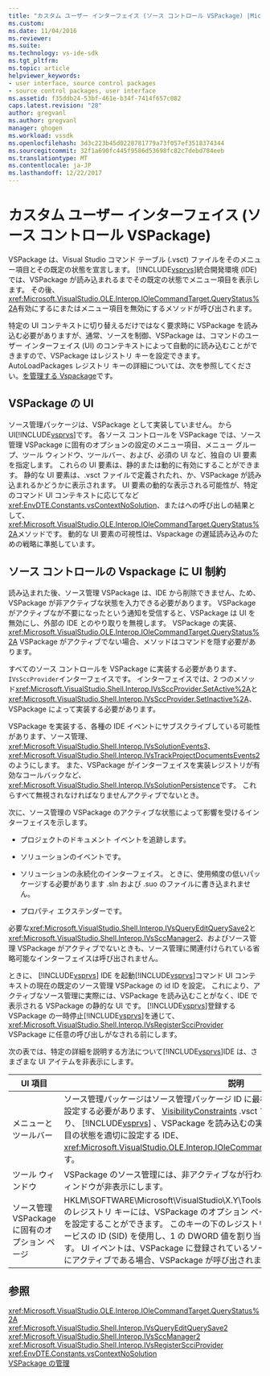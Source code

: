 ```yaml
---
title: "カスタム ユーザー インターフェイス (ソース コントロール VSPackage) |Microsoft ドキュメント"
ms.custom: 
ms.date: 11/04/2016
ms.reviewer: 
ms.suite: 
ms.technology: vs-ide-sdk
ms.tgt_pltfrm: 
ms.topic: article
helpviewer_keywords:
- user interface, source control packages
- source control packages, user interface
ms.assetid: f35ddb24-53bf-461e-b34f-7414f657c082
caps.latest.revision: "28"
author: gregvanl
ms.author: gregvanl
manager: ghogen
ms.workload: vssdk
ms.openlocfilehash: 3d3c223b45d0228781779a73f057ef3518374344
ms.sourcegitcommit: 32f1a690fc445f9586d53698fc82c7debd784eeb
ms.translationtype: MT
ms.contentlocale: ja-JP
ms.lasthandoff: 12/22/2017
---
```

# <a name="custom-user-interface-source-control-vspackage"></a>カスタム ユーザー インターフェイス (ソース コントロール VSPackage)
VSPackage は、Visual Studio コマンド テーブル (.vsct) ファイルをそのメニュー項目とその既定の状態を宣言します。 [!INCLUDE[vsprvs](../../code-quality/includes/vsprvs_md.md)]統合開発環境 (IDE) では、VSPackage が読み込まれるまでその既定の状態でメニュー項目を表示します。 その後、<xref:Microsoft.VisualStudio.OLE.Interop.IOleCommandTarget.QueryStatus%2A>有効にするにまたはメニュー項目を無効にするメソッドが呼び出されます。  
  
 特定の UI コンテキストに切り替えるだけではなく要求時に VSPackage を読み込む必要がありますが、通常、ソースを制御、VSPackage は、コマンドのユーザー インターフェイス (UI) のコンテキストによって自動的に読み込むことができますので、VSPackage はレジストリ キーを設定できます。 AutoLoadPackages レジストリ キーの詳細については、次を参照してください。[を管理する Vspackage](../../extensibility/managing-vspackages.md)です。  
  
## <a name="vspackage-ui"></a>VSPackage の UI  
 ソース管理パッケージは、VSPackage として実装していません。 から UI[!INCLUDE[vsprvs](../../code-quality/includes/vsprvs_md.md)]です。 各ソース コントロールを VSPackage では、ソース管理 VSPackage に固有のオプションの設定のメニュー項目、メニュー グループ、ツール ウィンドウ、ツールバー、および、必須の UI など、独自の UI 要素を指定します。 これらの UI 要素は、静的または動的に有効にすることができます。 静的な UI 要素は、.vsct ファイルで定義されたれ、か、VSPackage が読み込まれるかどうかに表示されます。 UI 要素の動的な表示される可能性が、特定のコマンド UI コンテキストに応じてなど<xref:EnvDTE.Constants.vsContextNoSolution>、またはへの呼び出しの結果として、<xref:Microsoft.VisualStudio.OLE.Interop.IOleCommandTarget.QueryStatus%2A>メソッドです。 動的な UI 要素の可視性は、Vspackage の遅延読み込みのための戦略に準拠しています。  
  
## <a name="ui-constraints-on-source-control-vspackages"></a>ソース コントロールの Vspackage に UI 制約  
 読み込まれた後、ソース管理 VSPackage は、IDE から削除できません、ため、VSPackage が非アクティブな状態を入力できる必要があります。 VSPackage がアクティブなが不要になったという通知を受信すると、VSPackage は UI を無効にし、外部の IDE とのやり取りを無視します。 VSPackage の実装、 <xref:Microsoft.VisualStudio.OLE.Interop.IOleCommandTarget.QueryStatus%2A> VSPackage がアクティブでない場合、メソッドはコマンドを隠す必要があります。  
  
 すべてのソース コントロールを VSPackage に実装する必要があります、`IVsSccProvider`インターフェイスです。 インターフェイスでは、2 つのメソッド<xref:Microsoft.VisualStudio.Shell.Interop.IVsSccProvider.SetActive%2A>と<xref:Microsoft.VisualStudio.Shell.Interop.IVsSccProvider.SetInactive%2A>、VSPackage によって実装する必要があります。  
  
 VSPackage を実装する、各種の IDE イベントにサブスクライブしている可能性があります、ソース管理、 <xref:Microsoft.VisualStudio.Shell.Interop.IVsSolutionEvents3>、<xref:Microsoft.VisualStudio.Shell.Interop.IVsTrackProjectDocumentsEvents2>のようにします。 また、VSPackage がインターフェイスを実装レジストリが有効なコールバックなど、<xref:Microsoft.VisualStudio.Shell.Interop.IVsSolutionPersistence>です。 これらすべて無視されなければなりませんアクティブでないとき。  
  
 次に、ソース管理の VSPackage のアクティブな状態によって影響を受けるインターフェイスを示します。  
  
-   プロジェクトのドキュメント イベントを追跡します。  
  
-   ソリューションのイベントです。  
  
-   ソリューションの永続化のインターフェイス。 ときに、使用頻度の低いパッケージする必要があります .sln および .suo のファイルに書き込まれません。  
  
-   プロパティ エクステンダーです。  
  
 必要な<xref:Microsoft.VisualStudio.Shell.Interop.IVsQueryEditQuerySave2>と<xref:Microsoft.VisualStudio.Shell.Interop.IVsSccManager2>、およびソース管理 VSPackage がアクティブでないときも、ソース管理に関連付けられている省略可能なインターフェイスは呼び出されません。  
  
 ときに、 [!INCLUDE[vsprvs](../../code-quality/includes/vsprvs_md.md)] IDE を起動[!INCLUDE[vsprvs](../../code-quality/includes/vsprvs_md.md)]コマンド UI コンテキストの現在の既定のソース管理 VSPackage の id ID を設定。 これにより、アクティブなソース管理に実際には、VSPackage を読み込むことがなく、IDE で表示される VSPackage の静的な UI です。 [!INCLUDE[vsprvs](../../code-quality/includes/vsprvs_md.md)]登録する VSPackage の一時停止[!INCLUDE[vsprvs](../../code-quality/includes/vsprvs_md.md)]を通じて、 <xref:Microsoft.VisualStudio.Shell.Interop.IVsRegisterScciProvider> VSPackage に任意の呼び出しがなされる前にします。  
  
 次の表では、特定の詳細を説明する方法について[!INCLUDE[vsprvs](../../code-quality/includes/vsprvs_md.md)]IDE は、さまざまな UI アイテムを非表示にします。  
  
|UI 項目|説明|  
|-------------|-----------------|  
|メニューとツールバー|ソース管理パッケージはソース管理パッケージ ID に最初のメニューとツールバーの表示状態を設定する必要があります、 [VisibilityConstraints](../../extensibility/visibilityconstraints-element.md) .vsct ファイルのセクションです。 これにより、 [!INCLUDE[vsprvs](../../code-quality/includes/vsprvs_md.md)] 、VSPackage を読み込むの実装を呼び出すことがなく、メニュー項目の状態を適切に設定する IDE、<xref:Microsoft.VisualStudio.OLE.Interop.IOleCommandTarget.QueryStatus%2A>メソッドです。|  
|ツール ウィンドウ|VSPackage のソース管理には、非アクティブなが行われたときを所有している任意のツール ウィンドウが非表示にします。|  
|ソース管理 VSPackage に固有のオプション ページ|HKLM\SOFTWARE\Microsoft\VisualStudio\X.Y\ToolsOptionsPages\VisibilityCmdUIContexts のレジストリ キーには、VSPackage のオプション ページを表示する必要とするコンテキストを設定することができます。 このキーの下のレジストリ エントリは、サービスのソース管理サービスの ID (SID) を使用し、1 の DWORD 値を割り当てることによって作成する必要があります。 UI イベントは、VSPackage に登録されているソース管理のコンテキストで発生するたびにアクティブである場合、VSPackage が呼び出されます。|  
  
## <a name="see-also"></a>参照  
 <xref:Microsoft.VisualStudio.OLE.Interop.IOleCommandTarget.QueryStatus%2A>   
 <xref:Microsoft.VisualStudio.Shell.Interop.IVsQueryEditQuerySave2>   
 <xref:Microsoft.VisualStudio.Shell.Interop.IVsSccManager2>   
 <xref:Microsoft.VisualStudio.Shell.Interop.IVsRegisterScciProvider>   
 <xref:EnvDTE.Constants.vsContextNoSolution>   
 [VSPackage の管理](../../extensibility/managing-vspackages.md)